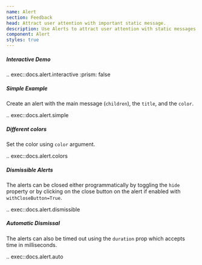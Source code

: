 ```yaml
---
name: Alert
section: Feedback
head: Attract user attention with important static message.
description: Use Alerts to attract user attention with static messages.
component: Alert
styles: true
---
```


##### Interactive Demo

.. exec::docs.alert.interactive
    :prism: false

##### Simple Example

Create an alert with the main message (`children`), the `title`, and the `color`.

.. exec::docs.alert.simple

##### Different colors

Set the color using `color` argument.

.. exec::docs.alert.colors

##### Dismissible Alerts

The alerts can be closed either programmatically by toggling the `hide` property or by clicking on the close button on the alert if enabled with `withCloseButton=True`.

.. exec::docs.alert.dismissible

##### Automatic Dismissal

The alerts can also be timed out using the `duration` prop which accepts time in milliseconds.

.. exec::docs.alert.auto
